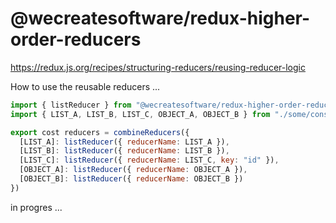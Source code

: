 # @wecreatesoftware/redux-higher-order-reducers
https://redux.js.org/recipes/structuring-reducers/reusing-reducer-logic

How to use the reusable reducers ...

```javascript
import { listReducer } from "@wecreatesoftware/redux-higher-order-reducers"
import { LIST_A, LIST_B, LIST_C, OBJECT_A, OBJECT_B } from "./some/constant/file"

export cost reducers = combineReducers({
  [LIST_A]: listReducer({ reducerName: LIST_A }),
  [LIST_B]: listReducer({ reducerName: LIST_B }),
  [LIST_C]: listReducer({ reducerName: LIST_C, key: "id" }),
  [OBJECT_A]: listReducer({ reducerName: OBJECT_A }),
  [OBJECT_B]: listReducer({ reducerName: OBJECT_B })
})
```


in progres ...
